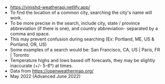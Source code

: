 - https://vinishd-weatherapi.netlify.app/
- To find the location of a common city, searching the city's name will work.
- To be more precise in the search, include city, state / province abbreviation (if there is one), and country abbreviation- separated by a comma and space.
- This may prevent confusion during searching (Ex: Portland, ME, US & Portland, OR, US)
- Some examples of a search would be: San Francisco, CA, US | Paris, FR | Toronto
- Temperature highs and lows based off forecasts, they may be slightly inaccurate (+/- 5-8°) at times.
- Data from https://openweathermap.org/
- May 2022 (Advanced June 2022)
